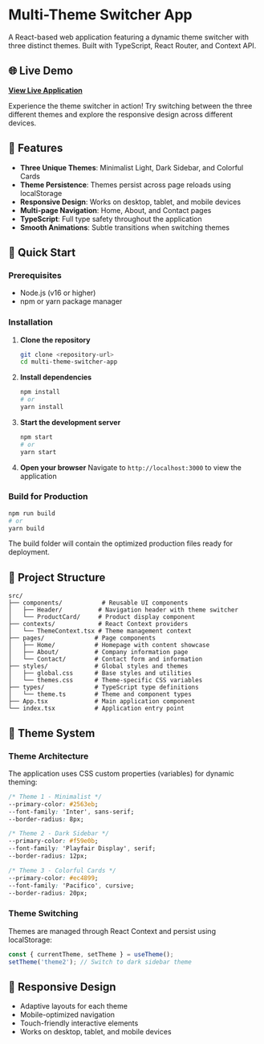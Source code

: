 # Multi-Theme Switcher App

A React-based web application featuring a dynamic theme switcher with three distinct themes. Built with TypeScript, React Router, and Context API.

## 🌐 Live Demo

**[View Live Application](https://multi-theme-switcher-chi.vercel.app/)**

Experience the theme switcher in action! Try switching between the three different themes and explore the responsive design across different devices.

## 🌟 Features

- **Three Unique Themes**: Minimalist Light, Dark Sidebar, and Colorful Cards
- **Theme Persistence**: Themes persist across page reloads using localStorage
- **Responsive Design**: Works on desktop, tablet, and mobile devices
- **Multi-page Navigation**: Home, About, and Contact pages
- **TypeScript**: Full type safety throughout the application
- **Smooth Animations**: Subtle transitions when switching themes

## 🚀 Quick Start

### Prerequisites
- Node.js (v16 or higher)
- npm or yarn package manager

### Installation

1. **Clone the repository**
   ```bash
   git clone <repository-url>
   cd multi-theme-switcher-app
   ```

2. **Install dependencies**
   ```bash
   npm install
   # or
   yarn install
   ```

3. **Start the development server**
   ```bash
   npm start
   # or
   yarn start
   ```

4. **Open your browser**
   Navigate to `http://localhost:3000` to view the application

### Build for Production

```bash
npm run build
# or
yarn build
```

The build folder will contain the optimized production files ready for deployment.

## 📁 Project Structure

```
src/
├── components/           # Reusable UI components
│   ├── Header/          # Navigation header with theme switcher
│   └── ProductCard/     # Product display component
├── contexts/            # React Context providers
│   └── ThemeContext.tsx # Theme management context
├── pages/              # Page components
│   ├── Home/           # Homepage with content showcase
│   ├── About/          # Company information page
│   └── Contact/        # Contact form and information
├── styles/             # Global styles and themes
│   ├── global.css      # Base styles and utilities
│   └── themes.css      # Theme-specific CSS variables
├── types/              # TypeScript type definitions
│   └── theme.ts        # Theme and component types
├── App.tsx             # Main application component
└── index.tsx           # Application entry point
```

## 🎨 Theme System

### Theme Architecture
The application uses CSS custom properties (variables) for dynamic theming:

```css
/* Theme 1 - Minimalist */
--primary-color: #2563eb;
--font-family: 'Inter', sans-serif;
--border-radius: 8px;

/* Theme 2 - Dark Sidebar */
--primary-color: #f59e0b;
--font-family: 'Playfair Display', serif;
--border-radius: 12px;

/* Theme 3 - Colorful Cards */
--primary-color: #ec4899;
--font-family: 'Pacifico', cursive;
--border-radius: 20px;
```

### Theme Switching
Themes are managed through React Context and persist using localStorage:

```typescript
const { currentTheme, setTheme } = useTheme();
setTheme('theme2'); // Switch to dark sidebar theme
```

## 📱 Responsive Design

- Adaptive layouts for each theme
- Mobile-optimized navigation
- Touch-friendly interactive elements
- Works on desktop, tablet, and mobile devices
